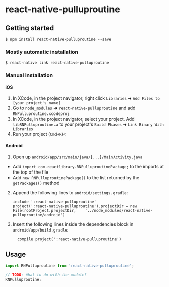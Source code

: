 
# react-native-pulluproutine

## Getting started

`$ npm install react-native-pulluproutine --save`

### Mostly automatic installation

`$ react-native link react-native-pulluproutine`

### Manual installation


#### iOS

1. In XCode, in the project navigator, right click `Libraries` ➜ `Add Files to [your project's name]`
2. Go to `node_modules` ➜ `react-native-pulluproutine` and add `RNPulluproutine.xcodeproj`
3. In XCode, in the project navigator, select your project. Add `libRNPulluproutine.a` to your project's `Build Phases` ➜ `Link Binary With Libraries`
4. Run your project (`Cmd+R`)<

#### Android

1. Open up `android/app/src/main/java/[...]/MainActivity.java`
  - Add `import com.reactlibrary.RNPulluproutinePackage;` to the imports at the top of the file
  - Add `new RNPulluproutinePackage()` to the list returned by the `getPackages()` method
2. Append the following lines to `android/settings.gradle`:
  	```
  	include ':react-native-pulluproutine'
  	project(':react-native-pulluproutine').projectDir = new File(rootProject.projectDir, 	'../node_modules/react-native-pulluproutine/android')
  	```
3. Insert the following lines inside the dependencies block in `android/app/build.gradle`:
  	```
      compile project(':react-native-pulluproutine')
  	```


## Usage
```javascript
import RNPulluproutine from 'react-native-pulluproutine';

// TODO: What to do with the module?
RNPulluproutine;
```
  
